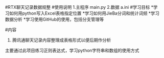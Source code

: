 #RTX聊天记录数据规整
#使用说明
1.主程序  main.py
2.数据 a.ini
#学习目标
*学习如何用python写入Excel表格指定位置
*学习如何用JieBa分词和统计词频
*学习数据分析
*学习使用GitHub的使用，包括分支管理等

#内容
1. 腾讯通聊天记录内容整理成表格形式以便后期作分析

主要通过此项目练习正则表达式，学习python字符串和数组的使用方式